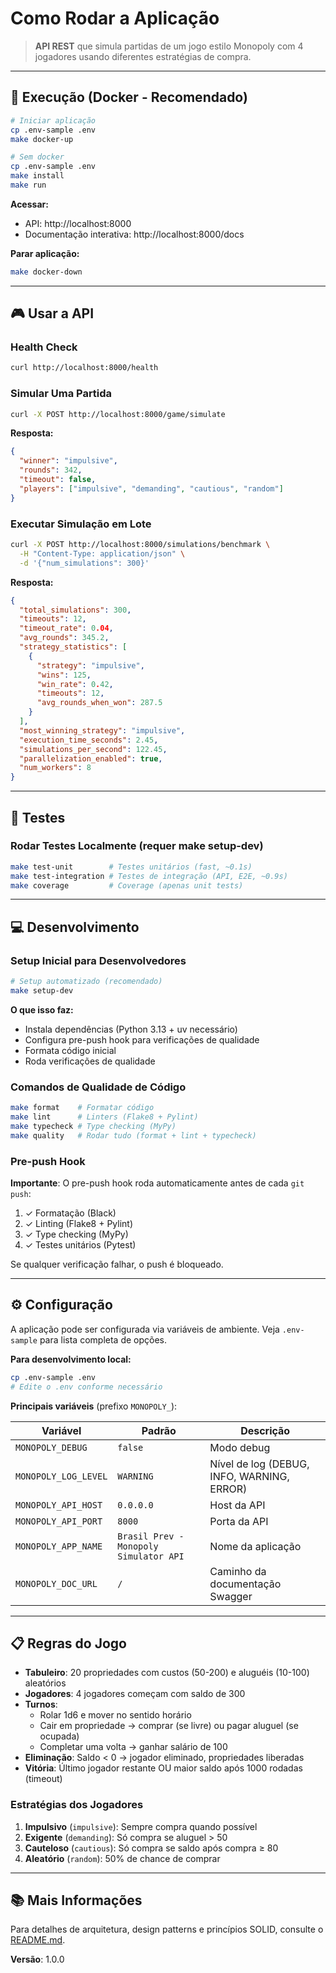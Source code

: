 # Como Rodar a Aplicação

> **API REST** que simula partidas de um jogo estilo Monopoly com 4 jogadores usando diferentes estratégias de compra.

---

## 🚀 Execução (Docker - Recomendado)

```bash
# Iniciar aplicação
cp .env-sample .env
make docker-up

# Sem docker
cp .env-sample .env
make install
make run
```

**Acessar:**
- API: http://localhost:8000
- Documentação interativa: http://localhost:8000/docs

**Parar aplicação:**
```bash
make docker-down
```

---

## 🎮 Usar a API

### Health Check
```bash
curl http://localhost:8000/health
```

### Simular Uma Partida
```bash
curl -X POST http://localhost:8000/game/simulate
```

**Resposta:**
```json
{
  "winner": "impulsive",
  "rounds": 342,
  "timeout": false,
  "players": ["impulsive", "demanding", "cautious", "random"]
}
```

### Executar Simulação em Lote
```bash
curl -X POST http://localhost:8000/simulations/benchmark \
  -H "Content-Type: application/json" \
  -d '{"num_simulations": 300}'
```

**Resposta:**
```json
{
  "total_simulations": 300,
  "timeouts": 12,
  "timeout_rate": 0.04,
  "avg_rounds": 345.2,
  "strategy_statistics": [
    {
      "strategy": "impulsive",
      "wins": 125,
      "win_rate": 0.42,
      "timeouts": 12,
      "avg_rounds_when_won": 287.5
    }
  ],
  "most_winning_strategy": "impulsive",
  "execution_time_seconds": 2.45,
  "simulations_per_second": 122.45,
  "parallelization_enabled": true,
  "num_workers": 8
}
```

---

## 🧪 Testes

### Rodar Testes Localmente (requer make setup-dev)
```bash
make test-unit        # Testes unitários (fast, ~0.1s)
make test-integration # Testes de integração (API, E2E, ~0.9s)
make coverage         # Coverage (apenas unit tests)
```

---

## 💻 Desenvolvimento

### Setup Inicial para Desenvolvedores

```bash
# Setup automatizado (recomendado)
make setup-dev
```

**O que isso faz:**
- Instala dependências (Python 3.13 + uv necessário)
- Configura pre-push hook para verificações de qualidade
- Formata código inicial
- Roda verificações de qualidade

### Comandos de Qualidade de Código

```bash
make format    # Formatar código
make lint      # Linters (Flake8 + Pylint)
make typecheck # Type checking (MyPy)
make quality   # Rodar tudo (format + lint + typecheck)
```

### Pre-push Hook

**Importante**: O pre-push hook roda automaticamente antes de cada `git push`:
1. ✓ Formatação (Black)
2. ✓ Linting (Flake8 + Pylint)
3. ✓ Type checking (MyPy)
4. ✓ Testes unitários (Pytest)

Se qualquer verificação falhar, o push é bloqueado.

---

## ⚙️ Configuração

A aplicação pode ser configurada via variáveis de ambiente. Veja `.env-sample` para lista completa de opções.

**Para desenvolvimento local:**
```bash
cp .env-sample .env
# Edite o .env conforme necessário
```

**Principais variáveis** (prefixo `MONOPOLY_`):

| Variável | Padrão | Descrição |
|----------|--------|-----------|
| `MONOPOLY_DEBUG` | `false` | Modo debug |
| `MONOPOLY_LOG_LEVEL` | `WARNING` | Nível de log (DEBUG, INFO, WARNING, ERROR) |
| `MONOPOLY_API_HOST` | `0.0.0.0` | Host da API |
| `MONOPOLY_API_PORT` | `8000` | Porta da API |
| `MONOPOLY_APP_NAME` | `Brasil Prev - Monopoly Simulator API` | Nome da aplicação |
| `MONOPOLY_DOC_URL` | `/` | Caminho da documentação Swagger |

---

## 📋 Regras do Jogo

- **Tabuleiro**: 20 propriedades com custos (50-200) e aluguéis (10-100) aleatórios
- **Jogadores**: 4 jogadores começam com saldo de 300
- **Turnos**:
  - Rolar 1d6 e mover no sentido horário
  - Cair em propriedade → comprar (se livre) ou pagar aluguel (se ocupada)
  - Completar uma volta → ganhar salário de 100
- **Eliminação**: Saldo < 0 → jogador eliminado, propriedades liberadas
- **Vitória**: Último jogador restante OU maior saldo após 1000 rodadas (timeout)

### Estratégias dos Jogadores

1. **Impulsivo** (`impulsive`): Sempre compra quando possível
2. **Exigente** (`demanding`): Só compra se aluguel > 50
3. **Cauteloso** (`cautious`): Só compra se saldo após compra ≥ 80
4. **Aleatório** (`random`): 50% de chance de comprar

---

## 📚 Mais Informações

Para detalhes de arquitetura, design patterns e princípios SOLID, consulte o [README.md](README.md).

**Versão**: 1.0.0
